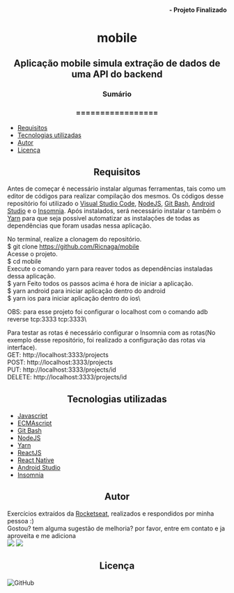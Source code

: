 #### <div align="right">- Projeto Finalizado <div>
# <div align="center">mobile<div>
## <div align="center">Aplicação mobile simula extração de dados de uma API do backend<div>
### <div align="center">Sumário <div>
### <div align="center">================= <div>
<!--ts-->
   - [Requisitos](#Requisitos)
   - [Tecnologias utilizadas](#tecnologias-utilizadas)
   - [Autor](#autor)
   - [Licença](#Licença)
<!--te-->
## <div align="center">Requisitos<div>
Antes de começar é necessário instalar algumas ferramentas, tais como um editor de códigos para realizar compilação dos mesmos. Os códigos desse repositório foi utilizado o [Visual Studio Code](https://code.visualstudio.com/), [NodeJS](https://nodejs.org/en/), [Git Bash](https://gitforwindows.org/), [Android Studio](https://developer.android.com/studio) e o [Insomnia](https://insomnia.rest/download/). Após instalados, será necessário instalar o também o [Yarn](https://yarnpkg.com/) para que seja possível automatizar as instalações de todas as dependências que foram usadas nessa aplicação.

No terminal, realize a clonagem do repositório.\
$ git clone <https://github.com/Ricnaga/mobile> \
Acesse o projeto.\
$ cd mobile \
Execute o comando yarn para reaver todos as dependências instaladas dessa aplicação.\
$ yarn
Feito todos os passos acima é hora de iniciar a aplicação.\
$ yarn android para iniciar aplicação dentro do android\
$ yarn ios para iniciar aplicação dentro do ios\

OBS: para esse projeto foi configurar o localhost com o comando adb reverse tcp:3333 tcp:3333\

Para testar as rotas é necessário configurar o Insomnia com as rotas(No exemplo desse repositório, foi realizado a configuração das rotas via interface).\
GET: http://localhost:3333/projects \
POST: http://localhost:3333/projects \
PUT: http://localhost:3333/projects/id \
DELETE: http://localhost:3333/projects/id

## <div align="center">Tecnologias utilizadas<div>
- [Javascript](https://developer.mozilla.org/pt-BR/docs/Web/JavaScript)
- [ECMAscript](https://www.ecma-international.org/publications/standards/Standard.htm)
- [Git Bash](https://gitforwindows.org/)
- [NodeJS](https://nodejs.org/en/)
- [Yarn](https://yarnpkg.com/getting-started/install)
- [ReactJS](https://pt-br.reactjs.org/)
- [React Native](https://reactnative.dev/)
- [Android Studio](https://developer.android.com/studio)
- [Insomnia](https://insomnia.rest/download/)

## <div align="center">Autor<div>
Exercícios extraídos da [Rocketseat](https://rocketseat.com.br/), realizados e respondidos por minha pessoa :) \
Gostou? tem alguma sugestão de melhoria? por favor, entre em contato e ja aproveita e me adiciona \
<a href="https://www.linkedin.com/in/ricardo-nagatomy-56553254"><img src="https://img.shields.io/badge/-RicardoNaga-blue?style=flat-square&logo=Linkedin&logoColor=white"></a>
<a href="https://app.rocketseat.com.br/me/ricardo-nagatomy-08130"><img src="https://img.shields.io/badge/-Rocketseat-000?style=flat-square&logo=&logoColor=white"></a>

## <div align="center">Licença<div>

![GitHub](https://img.shields.io/github/license/Ricnaga/mobile)